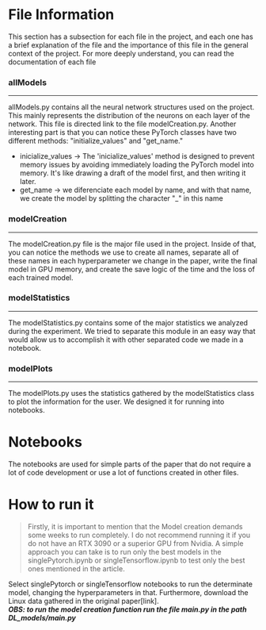 # File Information
This section has a subsection for each file in the project, and each one has a brief explanation of the file and the importance of this file in the general context of the project. For more deeply understand, you can read the documentation of each file
### allModels
---
allModels.py contains all the neural network structures used on the project. This mainly represents the distribution of the neurons on each layer of the network.
This file is directed link to the file modelCreation.py.
Another interesting part is that you can notice these PyTorch classes have two different methods: "initialize_values" and "get_name."

+ inicialize_values -> The 'inicialize_values' method is designed to prevent memory issues by avoiding immediately loading the PyTorch model into memory. It's like drawing a draft of the model first, and then writing it later.
+ get_name -> we diferenciate each model by name, and with that name, we create the model by splitting the character "_" in this name

### modelCreation
---
The modelCreation.py file is the major file used in the project. Inside of that, you can notice the methods we use to create all names, separate all of these names in each hyperparameter we change in the paper, write the final model in GPU memory, and create the save logic of the time and the loss of each trained model.

### modelStatistics
---
The modelStatistics.py contains some of the major statistics we analyzed during the experiment. We tried to separate this module in an easy way that would allow us to accomplish it with other separated code we made in a notebook.

### modelPlots
---
The modelPlots.py uses the statistics gathered by the modelStatistics class to plot the information for the user. We designed it for running into notebooks.

# Notebooks
The notebooks are used for simple parts of the paper that do not require a lot of code development or use a lot of functions created in other files.

# How to run it
> Firstly, it is important to mention that the Model creation demands some weeks to run completely. I do not recommend running it if you do not have an RTX 3090 or a superior GPU from Nvidia. A simple approach you can take is to run only the best models in the singlePytorch.ipynb or singleTensorflow.ipynb to test only the best ones mentioned in the article.

Select singlePytorch or singleTensorflow notebooks to run the determinate model, changing the hyperparameters in that. Furthermore, download the Linux data gathered in the original paper[link].
<br>***OBS: to run the model creation function run the file main.py in the path DL_models/main.py***
